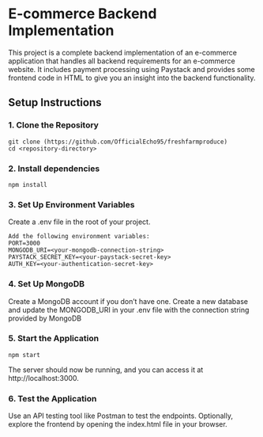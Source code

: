 # E-commerce Backend Implementation

This project is a complete backend implementation of an e-commerce application that handles all backend requirements for an e-commerce website. It includes payment processing using Paystack and provides some frontend code in HTML to give you an insight into the backend functionality.

## Setup Instructions

### 1. Clone the Repository
```
git clone (https://github.com/OfficialEcho95/freshfarmproduce)
cd <repository-directory>
```

### 2. Install dependencies
```
npm install
```

### 3. Set Up Environment Variables
Create a .env file in the root of your project.
```
Add the following environment variables:
PORT=3000
MONGODB_URI=<your-mongodb-connection-string>
PAYSTACK_SECRET_KEY=<your-paystack-secret-key>
AUTH_KEY=<your-authentication-secret-key>
```

### 4. Set Up MongoDB
Create a MongoDB account if you don’t have one.
Create a new database and update the MONGODB_URI in your .env file with the connection string provided by MongoDB

### 5. Start the Application
```
npm start
```
The server should now be running, and you can access it at http://localhost:3000.

### 6. Test the Application
Use an API testing tool like Postman to test the endpoints.
Optionally, explore the frontend by opening the index.html file in your browser.
